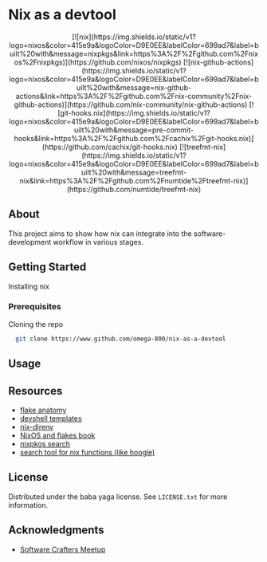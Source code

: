 # Nix as a devtool

<div align="center">
[![nix](https://img.shields.io/static/v1?logo=nixos&color=415e9a&logoColor=D9E0EE&labelColor=699ad7&label=built%20with&message=nixpkgs&link=https%3A%2F%2Fgithub.com%2Fnixos%2Fnixpkgs)](https://github.com/nixos/nixpkgs)
[![nix-github-actions](https://img.shields.io/static/v1?logo=nixos&color=415e9a&logoColor=D9E0EE&labelColor=699ad7&label=built%20with&message=nix-github-actions&link=https%3A%2F%2Fgithub.com%2Fnix-community%2Fnix-github-actions)](https://github.com/nix-community/nix-github-actions)
[![git-hooks.nix](https://img.shields.io/static/v1?logo=nixos&color=415e9a&logoColor=D9E0EE&labelColor=699ad7&label=built%20with&message=pre-commit-hooks&link=https%3A%2F%2Fgithub.com%2Fcachix%2Fgit-hooks.nix)](https://github.com/cachix/git-hooks.nix)
[![treefmt-nix](https://img.shields.io/static/v1?logo=nixos&color=415e9a&logoColor=D9E0EE&labelColor=699ad7&label=built%20with&message=treefmt-nix&link=https%3A%2F%2Fgithub.com%2Fnumtide%2Ftreefmt-nix)](https://github.com/numtide/treefmt-nix)
</div>

## About

This project aims to show how nix can integrate into the software-development workflow in various stages.

## Getting Started

Installing nix

### Prerequisites

Cloning the repo

```sh
  git clone https://www.github.com/omega-800/nix-as-a-devtool
```

## Usage

## Resources

- [flake anatomy](https://vtimofeenko.com/posts/practical-nix-flake-anatomy-a-guided-tour-of-flake.nix/)
- [devshell templates](https://github.com/the-nix-way/dev-templates)
- [nix-direnv](https://github.com/nix-community/nix-direnv)
- [NixOS and flakes book](https://nixos-and-flakes.thiscute.world/)
- [nixpkgs search](https://search.nixos.org)
- [search tool for nix functions (like hoogle)](https://noogle.dev)

## License

Distributed under the baba yaga license. See `LICENSE.txt` for more information.

## Acknowledgments

- [Software Crafters Meetup](https://www.github.com/Software-Crafters-Meetup/Software-Crafters)
